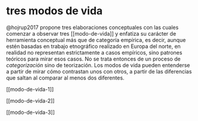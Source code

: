 # tres modos de vida
@hojrup2017 propone tres elaboraciones conceptuales con las cuales comenzar a observar tres [[modo-de-vida]] y enfatiza su carácter de herramienta conceptual más que de categoría empírica, es decir, aunque estén basadas en trabajo etnográfico realizado en Europa del norte, en realidad no representan estrictamente a casos empíricos, sino patrones teóricos para mirar esos casos. No se trata entonces de un proceso de *categorización* sino de teorización. Los modos de vida pueden entenderse a partir de mirar cómo contrastan unos con otros, a partir de las diferencias que saltan al comparar al menos dos diferentes.

[[modo-de-vida-1]]

[[modo-de-vida-2]]

[[modo-de-vida-3]]
